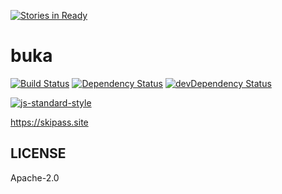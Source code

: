 [![Stories in Ready](https://badge.waffle.io/blobor/buka.png?label=ready&title=Ready)](https://waffle.io/blobor/buka)
# buka

[![Build Status][build-badge]][build]
[![Dependency Status][dependency-badge]][dependency]
[![devDependency Status][devDependency-badge]][devDependency]

[![js-standard-style][js-standard-badge]][js-standard]

https://skipass.site

## LICENSE

Apache-2.0

[build-badge]: https://img.shields.io/travis/blobor/skipass.site.svg?style=flat-square
[build]: https://travis-ci.org/blobor/skipass.site
[dependency-badge]: https://david-dm.org/blobor/skipass.site.svg?style=flat-square
[dependency]: https://david-dm.org/blobor/skipass.site
[devDependency-badge]: https://david-dm.org/blobor/skipass.site/dev-status.svg?style=flat-square
[devDependency]: https://david-dm.org/blobor/skipass.site#info=devDependencies
[js-standard-badge]: https://img.shields.io/badge/code%20style-standard-brightgreen.svg?style=flat-square
[js-standard]: http://standardjs.com
